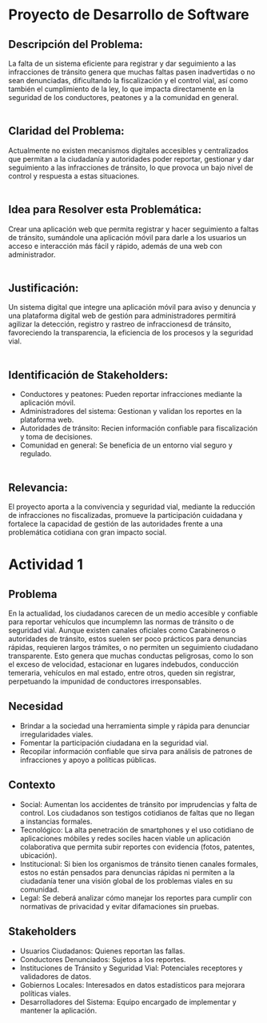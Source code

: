 # Proyecto de Desarrollo de Software


## Descripción del Problema:
La falta de un sistema eficiente para registrar y dar seguimiento a las infracciones de tránsito genera que muchas faltas pasen inadvertidas o no sean denunciadas, dificultando la fiscalización y el control vial, así como también el cumplimiento de la ley, lo que impacta directamente en la seguridad de los conductores, peatones y a la comunidad en general.<br><br>


## Claridad del Problema:
Actualmente no existen mecanismos digitales accesibles y centralizados que permitan a la ciudadanía y autoridades poder reportar, gestionar y dar seguimiento a las infracciones de tránsito, lo que provoca un bajo nivel de control y respuesta a estas situaciones.<br><br>


## Idea para Resolver esta Problemática:
Crear una aplicación web que permita registrar y hacer seguimiento a faltas de tránsito, sumándole una aplicación móvil para darle a los usuarios un acceso e interacción más fácil y rápido, además de una web con administrador.<br><br>


## Justificación:
Un sistema digital que integre una aplicación móvil para aviso y denuncia y una plataforma digital web de gestión para administradores permitirá agilizar la detección, registro y rastreo de infraccionesd de tránsito, favoreciendo la transparencia, la eficiencia de los procesos y la seguridad vial.<br><br>


## Identificación de Stakeholders:
- Conductores y  peatones: Pueden reportar infracciones mediante la aplicación móvil.
- Administradores del sistema: Gestionan y validan los reportes en la plataforma web.
- Autoridades de tránsito: Recien información confiable para fiscalización y toma de decisiones.
- Comunidad en general: Se beneficia de un entorno vial seguro y regulado.<br><br>


## Relevancia:
El proyecto aporta a la convivencia y seguridad vial, mediante la reducción de infracciones no fiscalizadas, promueve la participación cuidadana y fortalece la capacidad de gestión de las autoridades frente a una problemática cotidiana con gran impacto social.


# Actividad 1

## Problema
En la actualidad, los ciudadanos carecen de un medio accesible y confiable para reportar vehículos que incumplemn las normas de tránsito o de seguridad vial.
Aunque existen canales oficiales como Carabineros o autoridades de tránsito, estos suelen ser poco prácticos para denuncias rápidas, requieren largos trámites, o no permiten un seguimiento ciudadano transparente.
Esto genera que muchas conductas peligrosas, como lo son el exceso de velocidad, estacionar en lugares indebudos, conducción temeraria, vehículos en mal estado, entre otros, queden sin registrar, perpetuando la impunidad de conductores irresponsables.

## Necesidad
- Brindar a la sociedad una herramienta simple y rápida para denunciar irregularidades viales.
- Fomentar la participación ciudadana en la seguridad vial.
- Recopilar información confiable que sirva para análisis de patrones de infracciones y apoyo a políticas públicas.

## Contexto
- Social: Aumentan los accidentes de tránsito por imprudencias y falta de control. Los ciudadanos son testigos cotidianos de faltas que no llegan a instancias formales.
- Tecnológico: La alta penetración de smartphones y el uso cotidiano de aplicaciones móbiles y redes sociles hacen viable un aplicación colaborativa que permita subir reportes con evidencia (fotos, patentes, ubicación).
- Institucional: Si bien los organismos de tránsito tienen canales formales, estos no están pensados para denuncias rápidas ni permiten a la ciudadanía tener una visión global de los problemas viales en su comunidad.
- Legal: Se deberá analizar cómo manejar los reportes para cumplir con normativas de privacidad y evitar difamaciones sin pruebas.

## Stakeholders
- Usuarios Ciudadanos: Quienes reportan las fallas.
- Conductores Denunciados: Sujetos a los reportes.
- Instituciones de Tránsito y Seguridad Vial: Potenciales receptores y validadores de datos.
- Gobiernos Locales: Interesados en datos estadísticos para mejorara políticas viales.
- Desarrolladores del Sistema: Equipo encargado de implementar y mantener la aplicación.
